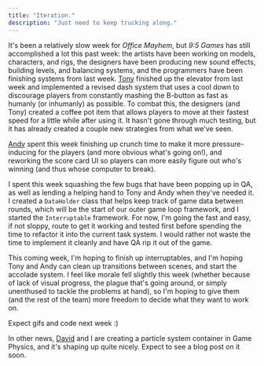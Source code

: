 ```yaml
---
title: "Iteration."
description: "Just need to keep trucking along."
---
```


It's been a relatively slow week for <em>Office Mayhem</em>, but <em>9:5 Games</em> has still accomplished a lot this past week: the artists have been working on models, characters, and rigs, the designers have been producing new sound effects, building levels, and balancing systems, and the programmers have been finishing systems from last week. [Tony](http://tonyl.info) finished up the elevator from last week and implemented a revised dash system that uses a cool down to discourage players from constantly mashing the B-button as fast as humanly (or inhumanly) as possible. To combat this, the designers (and Tony) created a coffee pot item that allows players to move at their fastest speed for a little while after using it. It hasn't gone through much testing, but it has already created a couple new strategies from what we've seen.

[Andy](https://andrewmillsapblog.wordpress.com) spent this week finishing up crunch time to make it more pressure-inducing for the players (and more obvious what's going on!), and reworking the score card UI so players can more easily figure out who's winning (and thus whose computer to break).

I spent this week squashing the few bugs that have been popping up in QA, as well as lending a helping hand to Tony and Andy when they've needed it. I created a `DataHolder` class that helps keep track of game data between rounds, which will be the start of our outer game loop framework, and I started the `Interruptable` framework. For now, I'm going the fast and easy, if not sloppy, route to get it working and tested first before spending the time to refactor it into the current task system. I would rather not waste the time to implement it cleanly and have QA rip it out of the game.

This coming week, I'm hoping to finish up interruptables, and I'm hoping Tony and Andy can clean up transitions between scenes, and start the accolade system. I feel like morale fell slightly this week (whether because of lack of visual progress, the plague that's going around, or simply unenthused to tackle the problems at hand), so I'm hoping to give them (and the rest of the team) more freedom to decide what they want to work on.

Expect gifs and code next week :)

In other news, [David](https://gauzewave.wordpress.com) and I are creating a particle system container in Game Physics, and it's shaping up quite nicely. Expect to see a blog post on it soon.
